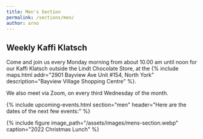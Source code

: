 ```yaml
---
title: Men's Section
permalink: /sections/men/
author: arno
---
```


## Weekly Kaffi Klatsch

Come and join us every Monday morning from about 10.00 am until noon for our
Kaffi Klatsch outside the Lindt Chocolate Store, at the {% include maps.html
addr="2901 Bayview Ave Unit #154, North York" description="Bayview Village
Shopping Centre" %}.

We also meet via Zoom, on every third Wednesday of the month.

{% include upcoming-events.html section="men" header="Here are the dates
of the next few events:" %}

{% include figure image_path="/assets/images/mens-section.webp" caption="2022
Christmas Lunch" %}
